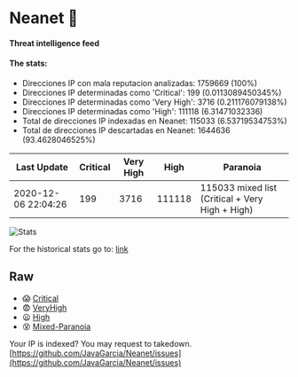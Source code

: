 # Neanet :hocho:
#### Threat intelligence feed
#### The stats:

- Direcciones IP con mala reputacion analizadas: 1759669 (100%)
- Direcciones IP determinadas como 'Critical':  199 (0.0113089450345%)
- Direcciones IP determinadas como 'Very High':  3716 (0.211176079138%)
- Direcciones IP determinadas como 'High':  111118 (6.31471032336)
- Total de direcciones IP indexadas en Neanet:  115033 (6.53719534753%)
- Total de direcciones IP descartadas en Neanet:  1644636 (93.4628046525%)

| Last Update | Critical | Very High | High | Paranoia |
| --- | --- | --- | --- | --- |
| 2020-12-06 22:04:26 | 199 | 3716 | 111118 | 115033 mixed list (Critical + Very High + High)|

![Stats](https://docs.google.com/spreadsheets/d/e/2PACX-1vSnaNMIXVabIpDJjufMlzH7poXnshF3mgd8Is1g9ytUEzVsP5my4Trn8f-xkoLLQ38xpL3HtmUexLo6/pubchart?oid=501124687&format=image)

For the historical stats go to: [link](/stats.csv)
## Raw
- :scream: [Critical](https://raw.githubusercontent.com/JavaGarcia/Neanet/master/blacklists/neanet_critical.txt)
- :fearful: [VeryHigh](https://raw.githubusercontent.com/JavaGarcia/Neanet/master/blacklists/neanet_veryHigh.txtt)
- :frowning: [High](https://raw.githubusercontent.com/JavaGarcia/Neanet/master/blacklists/neanet_high.txt)
- :dizzy_face: [Mixed-Paranoia](https://raw.githubusercontent.com/JavaGarcia/Neanet/master/blacklists/neanet_all.txt)


Your IP is indexed? You may request to takedown. [https://github.com/JavaGarcia/Neanet/issues](https://github.com/JavaGarcia/Neanet/issues)








































































































































































































































































































































































































































































































































































































































































































































































































































































































































































































































































































































































































































































































































































































































































































































































































































































































































































































































































































































































































































































































































































































































































































































































































































































































































































































































































































